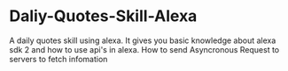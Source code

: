 # Daliy-Quotes-Skill-Alexa
A daily quotes skill using alexa.
It gives you basic knowledge about alexa sdk 2 and how to use api's in alexa. How to send Asyncronous Request to servers to fetch infomation
